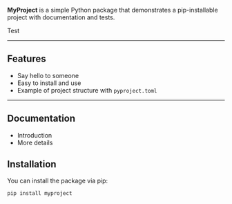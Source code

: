**MyProject** is a simple Python package that demonstrates a pip-installable project with documentation and tests.

Test

---

## Features

- Say hello to someone
- Easy to install and use
- Example of project structure with `pyproject.toml`

---

## Documentation

- Introduction
- More details

## Installation

You can install the package via pip:

```bash
pip install myproject 
